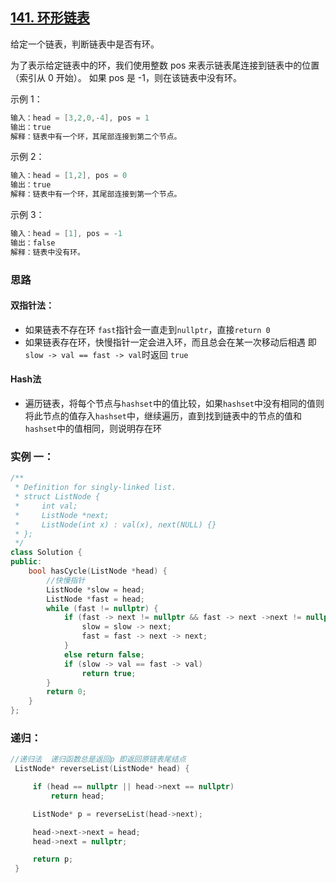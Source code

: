 ## [141. 环形链表](https://leetcode-cn.com/problems/linked-list-cycle/)

给定一个链表，判断链表中是否有环。

为了表示给定链表中的环，我们使用整数 pos 来表示链表尾连接到链表中的位置（索引从 0 开始）。 如果 pos 是 -1，则在该链表中没有环。

 

示例 1：

```c++
输入：head = [3,2,0,-4], pos = 1
输出：true
解释：链表中有一个环，其尾部连接到第二个节点。
```

示例 2：

```c++
输入：head = [1,2], pos = 0
输出：true
解释：链表中有一个环，其尾部连接到第一个节点。
```

示例 3：

```c++
输入：head = [1], pos = -1
输出：false
解释：链表中没有环。
```



### 思路

#### 双指针法：

- 如果链表不存在环 `fast`指针会一直走到`nullptr`，直接`return 0`
- 如果链表存在环，快慢指针一定会进入环，而且总会在某一次移动后相遇 即`slow -> val == fast -> val`时返回 `true`

#### Hash法

- 遍历链表，将每个节点与`hashset`中的值比较，如果`hashset`中没有相同的值则将此节点的值存入`hashset`中，继续遍历，直到找到链表中的节点的值和`hashset`中的值相同，则说明存在环

### 实例 一：

```c++
/**
 * Definition for singly-linked list.
 * struct ListNode {
 *     int val;
 *     ListNode *next;
 *     ListNode(int x) : val(x), next(NULL) {}
 * };
 */
class Solution {
public:
    bool hasCycle(ListNode *head) {
        //快慢指针
        ListNode *slow = head;
        ListNode *fast = head;
        while (fast != nullptr) {
            if (fast -> next != nullptr && fast -> next ->next != nullptr) {
                slow = slow -> next;
                fast = fast -> next -> next;
            }
            else return false;
            if (slow -> val == fast -> val)
                return true;
        }
        return 0;
    }
};
```



### 递归：

```c++
//递归法  递归函数总是返回p 即返回原链表尾结点
 ListNode* reverseList(ListNode* head) {

     if (head == nullptr || head->next == nullptr) 
         return head;

     ListNode* p = reverseList(head->next);

     head->next->next = head;
     head->next = nullptr;

     return p;
 }

```

